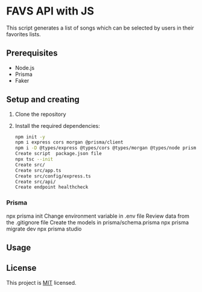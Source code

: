 # FAVS API with JS

This script generates a list of songs which can be selected by users in their favorites lists.


## Prerequisites

- Node.js
- Prisma
- Faker

## Setup and creating

1. Clone the repository

2. Install the required dependencies:

    ```bash
    npm init -y
    npm i express cors morgan @prisma/client
    npm i -D @types/express @types/cors @types/morgan @types/node prisma typescript ts-node-dev
    Create script  package.json file
    npx tsc --init
    Create src/
    Create src/app.ts
    Create src/config/express.ts
    Create src/api/
    Create endpoint healthcheck
    ```

### Prisma

npx prisma init
Change environment variable in .env file
Review data from the .gitignore file
Create the models in prisma/schema.prisma
npx prisma migrate dev
npx prisma studio


## Usage



## License

This project is [MIT](https://opensource.org/licenses/MIT) licensed.
